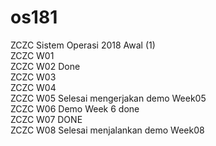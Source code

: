 # os181
ZCZC Sistem Operasi 2018 Awal (1) \
ZCZC W01 \
ZCZC W02 Done \
ZCZC W03 \
ZCZC W04 \
ZCZC W05 Selesai mengerjakan demo Week05 \
ZCZC W06 Demo Week 6 done \
ZCZC W07 DONE \
ZCZC W08 Selesai menjalankan demo Week08
